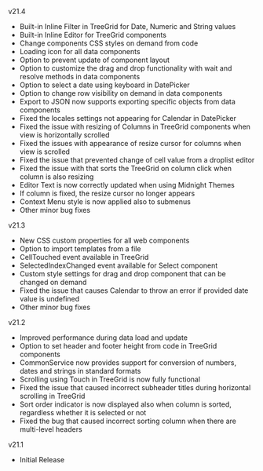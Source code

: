 v21.4
- Built-in Inline Filter in TreeGrid for Date, Numeric and String values
- Built-in Inline Editor for TreeGrid components
- Change components CSS styles on demand from code
- Loading icon for all data components
- Option to prevent update of component layout
- Option to customize the drag and drop functionality with wait and resolve methods in data components
- Option to select a date using keyboard in DatePicker
- Option to change row visibility on demand in data components
- Export to JSON now supports exporting specific objects from data components
- Fixed the locales settings not appearing for Calendar in DatePicker
- Fixed the issue with resizing of Columns in TreeGrid components when view is horizontally scrolled
- Fixed the issues with appearance of resize cursor for columns when view is scrolled
- Fixed the issue that prevented change of cell value from a droplist editor
- Fixed the issue with that sorts the TreeGrid on column click when column is also resizing
- Editor Text is now correctly updated when using Midnight Themes
- If column is fixed, the resize cursor no longer appears
- Context Menu style is now applied also to submenus
- Other minor bug fixes

v21.3
- New CSS custom properties for all web components
- Option to import templates from a file
- CellTouched event available in TreeGrid
- SelectedIndexChanged event available for Select component
- Custom style settings for drag and drop component that can be changed on demand
- Fixed the issue that causes Calendar to throw an error if provided date value is undefined
- Other minor bug fixes

v21.2
- Improved performance during data load and update
- Option to set header and footer height from code in TreeGrid components
- CommonService now provides support for conversion of numbers, dates and strings in standard formats
- Scrolling using Touch in TreeGrid is now fully functional
- Fixed the issue that caused incorrect subheader titles during horizontal scrolling in TreeGrid
- Sort order indicator is now displayed also when column is sorted, regardless whether it is selected or not
- Fixed the bug that caused incorrect sorting column when there are multi-level headers

v21.1 
- Initial Release
